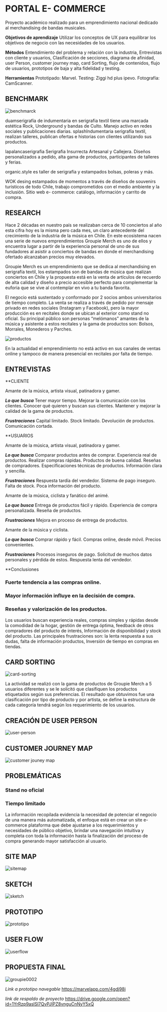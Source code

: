 
# PORTAL E- COMMERCE 


Proyecto académico realizado para un emprendimiento nacional dedicado al merchandising de bandas musicales. 



**Objetivos de aprendizaje**
Utilizar los conceptos de UX para equilibrar los objetivos de negocio con las necesidades de los usuarios.
 
**Métodos**
Entendimiento del problema y relación con la industria, Entrevistas con cliente y usuarios, Clasificación de secciones, diagrama de afinidad, user Person, customer journey map, card Sorting, flujo de contenidos, flujo de usuarios, prototipos de baja y alta fidelidad y testing.
 
**Herramientas**
Prototipado: Marvel. 
Testing: Ziggi hd plus ipevo. 
Fotografía: CamScanner.

## BENCHMARK
![benchmarck](https://user-images.githubusercontent.com/39094762/47829189-f3b51880-dd64-11e8-8c12-f1b7c9e6b420.jpg)

duamserigrafía de indumentaria en serigrafia textil tiene una marcada estética Rock, Underground y bandas de Culto. Manejo activo en redes sociales y publicaciones diarias.
splashIndumentaria serigrafía textil, realizan talleres,  publican ofertas e historias con clientes utilizando sus productos.

lapalancaserigrafia Serigrafia Insurrecta Artesanal y Callejera. Diseños personalizados a pedido, alta gama de productos,  participantes de talleres y ferias. 
 
organic.style es taller de serigrafía y estampados bolsas, poleras y más.

WOK desing estampados de momentos a través de diseños de souvenirs turísticos de todo Chile, trabajo comprometidos con el medio ambiente y la inclusión. Sitio web e- commerce: catálogo, información y carrito de compra.

## RESEARCH

Hace 2 décadas en nuestro país se realizaban cerca de 10 conciertos al año esta cifra hoy es la misma pero cada mes, un claro antecedente del crecimiento de la industria de la música en Chile. En este ecosistema nacen una serie de nuevos emprendimientos Groupie Merch es uno de ellos y encuentra lugar a partir de la experiencia personal de uno de sus fundadores al asistir a conciertos de bandas  en donde el merchandising ofertado alcanzaban precios muy elevados. 

Groupie Merch es un emprendimiento que se dedica al merchandising en serigrafía textil, los estampados son de bandas de música que realizan conciertos en Chile y la propuesta está en la venta de artículos de recuerdo de alta calidad y diseño a precio accesible  perfecto para complementar la euforia que se vive al contemplar en vivo a tu banda favorita.

El negocio está sustentado y conformado por 2 socios ambos universitarios de tiempo completo. La venta se realiza a través de pedido por mensaje privado en redes sociales (Instagram y Facebook), pero la mayor producción es en recitales donde se ubican al exterior como stand no oficial.
Su principal público son personas “melómanos” amantes de la música y asistente a estos recitales y la gama de productos son:  Bolsos, Morrales, Monederos y Parches.


![productos](https://user-images.githubusercontent.com/39094762/47829283-59a1a000-dd65-11e8-92c2-a803ac450118.jpg)

En la actualidad el emprendimiento no está activo en sus canales de ventas online y tampoco de manera presencial en recitales por falta de tiempo.

## ENTREVISTAS

**CLIENTE

Amante de la música, artista visual, patinadora y gamer.

***Lo que busca***
Tener mayor tiempo.
Mejorar la comunicación con los clientes.
Conocer qué quieren y buscan sus clientes.
Mantener y mejorar  la calidad de la gama de productos.

***Frustraciones***
Capital limitado.
Stock limitado.
Devolución de productos.
Comunicación cortada.


**USUARIOS

Amante de la música, artista visual, patinadora y gamer.

***Lo que busca***
Comparar productos antes de comprar.
Experiencia real de productos.
Realizar compras rápidas.
Productos de buena calidad.
Reseñas de compradores.
Especificaciones técnicas de productos.
Información clara y sencilla. 

***Frustraciones***
Respuesta tardía del vendedor.
Sistema de pago inseguro.
Falta de stock.
Poca información del producto.

Amante de la música, ciclista y fanático del animé. 

***Lo que busca***
Entrega de productos fácil y rápido.
Experiencia de compra personalizada.
Reseña de productos.

***Frustraciones***
Mejora en proceso de entrega de productos.


Amante de la música y ciclista.

***Lo que busca***
Comprar rápido y fácil.
Compras online, desde móvil.
Precios convenientes.

***Frustraciones***
Procesos inseguros de pago.
Solicitud de muchos datos personales y pérdida de estos.
Respuesta lenta del vendedor.

**Conclusiones

### Fuerte tendencia a las compras online.
### Mayor información influye en la decisión de compra.
### Reseñas  y valorización de los productos.

Los usuarios buscan experiencia reales, compras simples y rápidas desde la comodidad de la hogar, gestión de entrega óptima, feedback de otros compradores del producto de interés, Información de disponibilidad y stock del producto.
Las principales frustraciones son: la lenta respuesta a sus dudas, falta de información productos, Inversión de tiempo en compras en tiendas.

## CARD SORTING

![card-sorting](https://user-images.githubusercontent.com/39094762/47829414-24498200-dd66-11e8-9a9a-f3f2016b53fe.jpg)


La actividad se realizó con la gama de productos de Groupie Merch a 5 usuarios diferentes y se le solicitó que clasifiquen los productos etiquetados según sus preferencias. El resultado que obtuvimos fue una clasificación por tipo de producto y por artista, se define la estructura de cada categoría tendrá según los requerimiento de los usuarios.

## CREACIÓN DE USER PERSON

![user-person](https://user-images.githubusercontent.com/39094762/47829451-565ae400-dd66-11e8-8814-14f9d64c2044.jpg)

## CUSTOMER JOURNEY MAP

![customer jouney map](https://user-images.githubusercontent.com/39094762/47829475-71c5ef00-dd66-11e8-9462-aa79bc8043e9.jpg)


## PROBLEMÁTICAS
 
### Stand no oficial
### Tiempo limitado

La información recopilada evidencia la necesidad de potenciar el negocio de una manera más automatizada, el enfoque está en crear un site e-commerce plataforma que debe ajustarse a los requerimientos y necesidades de público objetivo,  brindar una navegación intuitiva y completa con toda la información hasta la finalización del proceso de compra generando mayor satisfacción al usuario.

## SITE MAP

![sitemap](https://user-images.githubusercontent.com/39094762/47829536-c49fa680-dd66-11e8-8b3e-71f25f9ce1bc.jpg)


## SKETCH 

![sketch](https://user-images.githubusercontent.com/39094762/47829610-19dbb800-dd67-11e8-9693-fc8b06fc3f68.jpg)

## PROTOTIPO 

![prototipo](https://user-images.githubusercontent.com/39094762/47829645-40015800-dd67-11e8-9723-b2b99806f902.jpg)

## USER FLOW

![userflow](https://user-images.githubusercontent.com/39094762/47829685-6921e880-dd67-11e8-9b09-a05a919d4249.jpg)

## PROPUESTA FINAL

![groupie0002](https://user-images.githubusercontent.com/39094762/47829729-a0909500-dd67-11e8-8bb5-04c0d41c268f.jpg)




*Link a prototipo navegable*
https://marvelapp.com/4gdj98i 

*link de respaldo de proyecto*
https://drive.google.com/open?id=1YrRzp9aslSl7QvPJIPZ8vnguCnNyY5xQ


